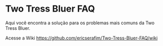 # Two Tress Bluer FAQ

Aqui você encontra a solução para os problemas mais comuns da Two Tress Bluer.

Acesse a Wiki
https://github.com/ericserafim/Two-Tress-Bluer-FAQ/wiki
